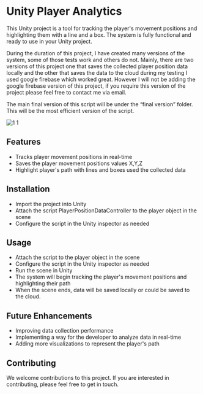 # Unity Player Analytics

This Unity project is a tool for tracking the player's movement positions and highlighting them with a line and a box. The system is fully functional and ready to use in your Unity project.

During the duration of this project, I have created many versions of the system, some of those tests work and others do not. Mainly, there are two versions of this project one that saves the collected player position data locally and the other that saves the data to the cloud during my testing I used google firebase which worked great. However I will not be adding the google firebase version of this project, if you require this version of the project please feel free to contact me via email. 

The main final version of this script will be under the “final version” folder. This will be the most efficient version of the script. 



![1 1](https://user-images.githubusercontent.com/55985418/211954016-622d8d64-0e64-4301-98a3-b0fffbba2753.jpg)


## Features
* Tracks player movement positions in real-time
* Saves the player movement positions values X,Y,Z
* Highlight player's path with lines and boxes used the collected data

## Installation
* Import the project into Unity
* Attach the script PlayerPositionDataController to the player object in the scene
* Configure the script in the Unity inspector as needed



## Usage

* Attach the script to the player object in the scene
* Configure the script in the Unity inspector as needed
* Run the scene in Unity
* The system will begin tracking the player's movement positions and highlighting their path
* When the scene ends, data will be saved locally or could be saved to the cloud. 

## Future Enhancements
* Improving data collection performance
* Implementing a way for the developer to analyze data in real-time
* Adding more visualizations to represent the player's path

## Contributing
We welcome contributions to this project. If you are interested in contributing, please feel free to get in touch.



